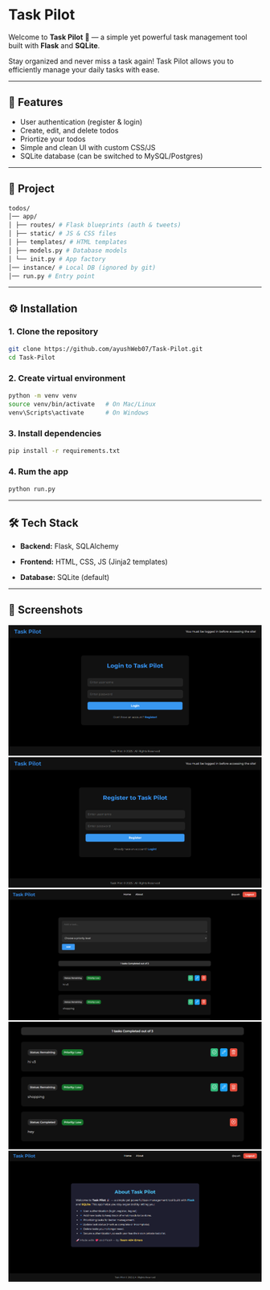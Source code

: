 # Task Pilot

Welcome to **Task Pilot** 🎉 — a simple yet powerful task management tool built with **Flask** and **SQLite**.  

Stay organized and never miss a task again! Task Pilot allows you to efficiently manage your daily tasks with ease.

---

## 📌 Features
- User authentication (register & login)
- Create, edit, and delete todos
- Priortize your todos
- Simple and clean UI with custom CSS/JS
- SQLite database (can be switched to MySQL/Postgres)

---

## 📂 Project 

```bash
todos/
│── app/
│ ├── routes/ # Flask blueprints (auth & tweets)
│ ├── static/ # JS & CSS files
│ ├── templates/ # HTML templates
│ ├── models.py # Database models
│ └── init.py # App factory
│── instance/ # Local DB (ignored by git)
│── run.py # Entry point

```

---

## ⚙️ Installation

### 1. Clone the repository
```bash
git clone https://github.com/ayushWeb07/Task-Pilot.git
cd Task-Pilot
```

### 2. Create virtual environment
```bash
python -m venv venv
source venv/bin/activate   # On Mac/Linux
venv\Scripts\activate      # On Windows
```

### 3. Install dependencies
```bash
pip install -r requirements.txt
```

### 4. Rum the app
```bash
python run.py
```

---

## 🛠️ Tech Stack

- **Backend:** Flask, SQLAlchemy
    
- **Frontend:** HTML, CSS, JS (Jinja2 templates)
    
- **Database:** SQLite (default)
    

---

## 📸 Screenshots

![Login](/assets/login.png)
![Register](/assets/register.png)
![Home](/assets/home.png)
![Todos list](/assets/todos-list.png)
![About](/assets/about.png)


